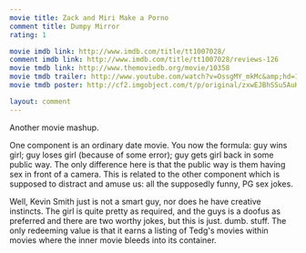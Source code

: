 ```yaml
---
movie title: Zack and Miri Make a Porno
comment title: Dumpy Mirror
rating: 1

movie imdb link: http://www.imdb.com/title/tt1007028/
comment imdb link: http://www.imdb.com/title/tt1007028/reviews-126
movie tmdb link: http://www.themoviedb.org/movie/10358
movie tmdb trailer: http://www.youtube.com/watch?v=OssgMY_mkMc&amp;hd=1
movie tmdb poster: http://cf2.imgobject.com/t/p/original/zxwEJBhSSu5AuKTTd4ugWaCqmg.jpg

layout: comment
---
```


Another movie mashup. 

One component is an ordinary date movie. You now the formula: guy wins girl; guy loses girl (because of some error); guy gets girl back in some public way. The only difference here is that the public way is them having sex in front of a camera. This is related to the other component which is supposed to distract and amuse us: all the supposedly funny, PG sex jokes.

Well, Kevin Smith just is not a smart guy, nor does he have creative instincts. The girl is quite pretty as required, and the guys is a doofus as preferred and there are two worthy jokes, but this is just. dumb. stuff. The only redeeming value is that it earns a listing of Tedg's movies within movies where the inner movie bleeds into its container.
